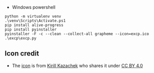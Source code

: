 
+ Windows powershell
```
python -m virtualenv venv
.\venv\Scripts\Activate.ps1
pip install alive-progress
pip install pyinstaller
pyinstaller -F -c --clean --collect-all grapheme --icon=excp.ico .\excp\excp.py
```

## Icon credit

+ The [icon](https://icon-icons.com/icon/copy-paste-move-square/67897) is from [Kirill Kazachek](https://www.behance.net/kazachek) who shares it under [CC BY 4.0](https://creativecommons.org/licenses/by/4.0/)